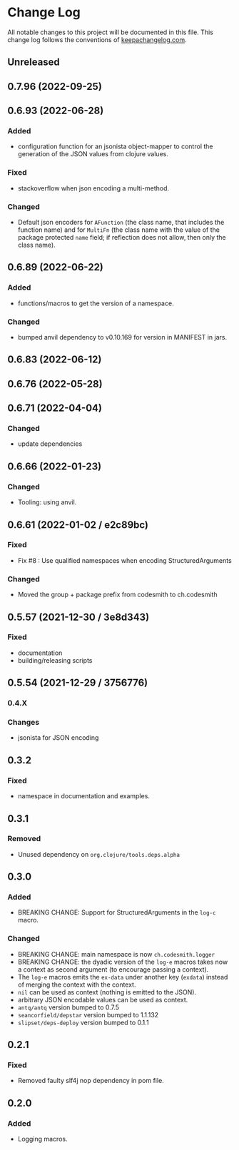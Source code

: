 # Change Log
All notable changes to this project will be documented in this file. This change log follows the conventions of [keepachangelog.com](http://keepachangelog.com/).

## Unreleased

## 0.7.96 (2022-09-25)

## 0.6.93 (2022-06-28)

### Added

- configuration function for an jsonista object-mapper to control the generation of the JSON values
  from clojure values.

### Fixed

- stackoverflow when json encoding a multi-method.

### Changed

- Default json encoders for `AFunction` (the class name, that includes the function name)
  and for `MultiFn` (the class name with the value of the package protected `name` field; if reflection
  does not allow, then only the class name).

## 0.6.89 (2022-06-22)

### Added

- functions/macros to get the version of a namespace.

### Changed

- bumped anvil dependency to v0.10.169 for version in MANIFEST in jars.

## 0.6.83 (2022-06-12)

## 0.6.76 (2022-05-28)

## 0.6.71 (2022-04-04)

### Changed

- update dependencies

## 0.6.66 (2022-01-23)

### Changed

- Tooling: using anvil.

## 0.6.61 (2022-01-02 / e2c89bc)

### Fixed

- Fix #8 : Use qualified namespaces when encoding StructuredArguments

### Changed

- Moved the group + package prefix from codesmith to ch.codesmith

## 0.5.57 (2021-12-30 / 3e8d343)

### Fixed

- documentation
- building/releasing scripts

## 0.5.54 (2021-12-29 / 3756776)

### 0.4.X

### Changes

- jsonista for JSON encoding

## 0.3.2

### Fixed
- namespace in documentation and examples.

## 0.3.1

### Removed
- Unused dependency on `org.clojure/tools.deps.alpha`

## 0.3.0

### Added
- BREAKING CHANGE: Support for StructuredArguments in the `log-c` macro.

### Changed
- BREAKING CHANGE: main namespace is now `ch.codesmith.logger`
- BREAKING CHANGE: the dyadic version of the `log-e` macros takes now a context as second argument (to encourage
  passing a context).
- The `log-e` macros emits the `ex-data` under another key (`exdata`) instead of merging the context with the context.
- `nil` can be used as context (nothing is emitted to the JSON).
- arbitrary JSON encodable values can be used as context.
- `antq/antq` version bumped to 0.7.5
- `seancorfield/depstar` version bumped to 1.1.132
- `slipset/deps-deploy` version bumped to 0.1.1

## 0.2.1

### Fixed
- Removed faulty slf4j nop dependency in pom file.

## 0.2.0

### Added
- Logging macros.